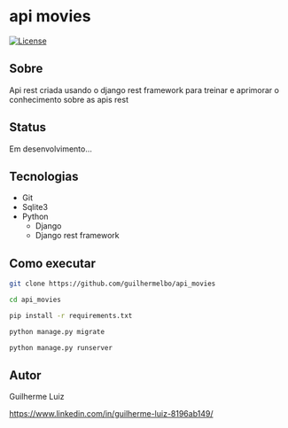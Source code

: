 # api movies

[![License](https://img.shields.io/github/license/guilhermelbo/api_movies)](https://github.com/guilhermelbo/api_movies/blob/main/LICENSE)

## Sobre

Api rest criada usando o django rest framework para treinar e aprimorar o conhecimento sobre as apis rest

## Status

Em desenvolvimento...

## Tecnologias

- Git
- Sqlite3
- Python
  - Django
  - Django rest framework
  
 ## Como executar
 
 ```bash
 git clone https://github.com/guilhermelbo/api_movies
 
 cd api_movies
 
 pip install -r requirements.txt
 
 python manage.py migrate
 
 python manage.py runserver
 ```
 
 ## Autor
 
 Guilherme Luiz
 
 https://www.linkedin.com/in/guilherme-luiz-8196ab149/
